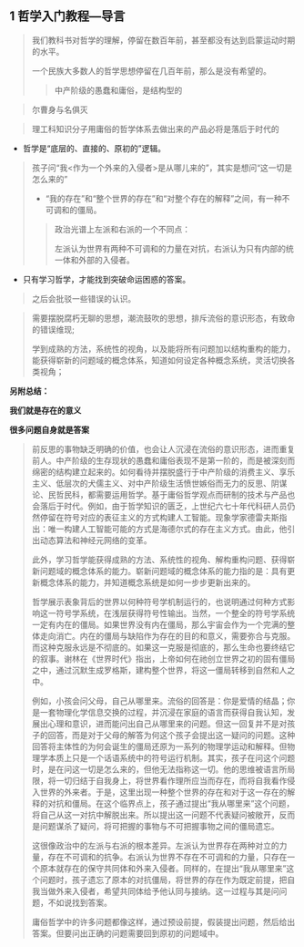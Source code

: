 ## 1 哲学入门教程—导言

> 我们教科书对哲学的理解，停留在数百年前，甚至都没有达到启蒙运动时期的水平。
>
> 一个民族大多数人的哲学思想停留在几百年前，那么是没有希望的。
>
> > 中产阶级的愚蠢和庸俗，是结构型的

> 尔曹身与名俱灭

> 理工科知识分子用庸俗的哲学体系去做出来的产品必将是落后于时代的

* 哲学是“底层的、直接的、原初的”逻辑。

> 孩子问“我<作为一个外来的入侵者>是从哪儿来的”，其实是想问“这一切是怎么来的”
>
> * “我的存在”和“整个世界的存在”和“对整个存在的解释”之间，有一种不可调和的僵局。
>
> > 政治光谱上左派和右派的一个不同点：
> >
> > 左派认为世界有两种不可调和的力量在对抗，右派认为只有内部的统一体和外部的入侵者。

* 只有学习哲学，才能找到突破命运困惑的答案。

> 之后会批驳一些错误的认识。

> 需要摆脱腐朽无聊的思想，潮流鼓吹的思想，排斥流俗的意识形态，有致命的错误维现;
>
> 学到成熟的方法，系统性的视角，以及能将所有问题加以结构重构的能力，能获得崭新的问题域的概念体系，知道如何设定各种概念系统，灵活切换各类视角；



 







**另附总结：**

**我们就是存在的意义**

**很多问题自身就是答案**

> 前反思的事物缺乏明确的价值，也会让人沉浸在流俗的意识形态，进而重复前人。中产阶级的生存现状的愚蠢和庸俗表现不是第一阶的，而是被深刻而绵密的结构建立起来的。如何看待并摆脱盛行于中产阶级的消费主义、享乐主义、低层次的犬儒主义、对中产阶级生活愤世嫉俗而无力的反思、阴谋论、民哲民科，都需要运用哲学。基于庸俗哲学观点而研制的技术与产品也会落后于时代。例如，由于哲学知识的匮乏，上世纪六七十年代科研人员仍然停留在符号对应的表征主义的方式构建人工智能。现象学家德雷夫斯指出：唯一构建人工智能可能的方式是海德尔式的存在主义方式。由此，他引出动态算法和神经元网络的变革。
>
> 此外，学习哲学能获得成熟的方法、系统性的视角、解构重构问题、获得崭新问题域的概念体系的能力。崭新问题域的概念体系的能力指的是：具有更新概念体系的能力，并知道概念系统是如何一步步更新出来的。
>
> 哲学展示表象背后的世界以何种符号学机制运行的，也说明通过何种方式影响这一符号学系统，在浅层获得符号性输出。当然，一个整全的符号学系统一定有内在的僵局。如果世界没有内在僵局，那么宇宙会作为一个完满的整体走向消亡。内在的僵局与缺陷作为存在的目的和意义，需要弥合与克服。而这种克服永远是不彻底的。如果这一克服是彻底的，那么生命也要终结它的叙事。谢林在《世界时代》指出，上帝如何在祂创立世界之初的固有僵局之中，通过沉默生成罗格斯，建构整个世界，将这一僵局转移到自然和人之中。
>
> 例如，小孩会问父母，自己从哪里来。流俗的回答是：你是爱情的结晶；你是一套物理化学信息交换的过程，并沉浸在家庭的语言而获得自我认知，发展出心理和意识，进而能问出自己从哪里来的问题。但这一回复并不是对孩子的回答，而是对于父母的解答为何这个孩子会提出这一疑问的问题。这种回答将主体性的为何会诞生的僵局还原为一系列的物理学运动和解释。但物理学本质上只是一个话语系统中的符号运行机制。其实，孩子在问这个问题时，是在问这一切是怎么来的，但他无法指称这一切。他的思维被语言所局限，将一切归结于自我身上，将世界看作理所应当而存在，而将自我看作侵入世界的外来者。于是，这里出现一种整个世界的存在和对于这一存在的解释的对抗和僵局。在这个临界点上，孩子通过提出“我从哪里来”这个问题，将自己从这一对抗中解脱出来。所以提出这一问题不代表疑问被敞开，反而是问题谋杀了疑问，将可把握的事物与不可把握事物之间的僵局遗忘。
>
> 这很像政治中的左派与右派的根本差异。左派认为世界存在两种对立的力量，存在不可调和的抗争。右派认为世界不存在不可调和的力量，只存在一个原本就存在的保守共同体和外来入侵者。同样的，在提出“我从哪里来”这个问题时，孩子遗忘了原本的对抗僵局，将世界的存在作为既定前提，把自我当做外来入侵者，希望共同体给予他认同与接纳。这一过程与其是问问题，不如说找到答案。
>
> 庸俗哲学中的许多问题都像这样，通过预设前提，假装提出问题，然后给出答案。但要问出正确的问题需要回到原初的问题域中。